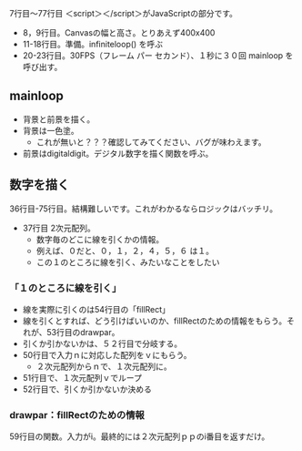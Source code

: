 7行目～77行目 ＜script＞＜/script＞がJavaScriptの部分です。 

- 8，9行目。Canvasの幅と高さ。とりあえず400x400
- 11-18行目。準備。infiniteloop() を呼ぶ
- 20-23行目。30FPS（フレーム パー セカンド）、１秒に３０回 mainloop を呼び出す。

## mainloop
- 背景と前景を描く。
- 背景は一色塗。
  - これが無いと？？？確認してみてください、バグが味わえます。
- 前景はdigitaldigit。デジタル数字を描く関数を呼ぶ。

## 数字を描く
36行目-75行目。結構難しいです。これがわかるならロジックはバッチリ。

- 37行目 2次元配列。
  - 数字毎のどこに線を引くかの情報。
  - 例えば、０だと、０，１，２，４，５，６ は１。
  - この１のところに線を引く、みたいなことをしたい

### 「１のところに線を引く」

- 線を実際に引くのは54行目の「fillRect」
- 線を引くとすれば、どう引けばいいのか、fillRectのための情報をもらう。それが、53行目のdrawpar。
- 引くか引かないかは、５２行目で分岐する。
- 50行目で入力ｎに対応した配列をｖにもらう。
  - ２次元配列からｎで、１次元配列に。
- 51行目で、１次元配列ｖでループ
- 52行目で、引くか引かないか決める

### drawpar：fillRectのための情報

59行目の関数。入力がi。最終的には２次元配列ｐｐのi番目を返すだけ。

